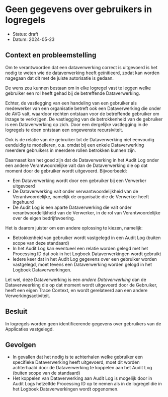 # Geen gegevens over gebruikers in logregels

- Status: draft
- Datum: 2024-05-23


## Context en probleemstelling

Om te verantwoorden dat een dataverwerking correct is uitgevoerd is het nodig te weten wie de dataverwerking heeft geïnitieerd, zodat kan worden nagegaan dat dit met de juiste autorisatie is gedaan.

De wens zou kunnen bestaan om in elke logregel vast te leggen welke gebruiker een rol heeft gehad bij de betreffende Dataverwerking.

Echter, de vastlegging van een handeling van een gebruiker als medewerker van een organisatie betreft ook een Dataverwerking die onder de AVG valt, waardoor rechten ontstaan voor de betreffende gebruiker om Inzage te verkrijgen. De vastlegging van de betrokkenheid van de gebruiker is een Dataverwerking op zich. Door een dergelijke vastlegging in de logregels te doen ontstaan een ongewenste recursiviteit.

Ook is de relatie van de gebruiker tot de Dataverwerking niet eenvoudig eenduidig te modelleren, o.a. omdat bij een enkele Dataverwerking meerdere gebruikers in meerdere rollen betrokken kunnen zijn.

Daarnaast kan het goed zijn dat de Dataverwerking in het Audit Log onder een andere Verantwoordelijke valt dan de Dataverwerking die op dat moment door de gebruiker wordt uitgevoerd. Bijvoorbeeld:

- Een Dataverwerking wordt door een gebruiker bij een Verwerker uitgevoerd
- De Dataverwerking valt onder verwantwoordelijkheid van de Verantwoordelijke, namelijk de organisatie die de Verwerker heeft ingehuurd
- De Audit Log is een aparte Dataverwerking die valt onder verantwoordelijkheid van de Verwerker, in de rol van Verantwoordelijke over de eigen bedrijfsvoering.

Het is daarom juister om een andere oplossing te kiezen, namelijk:

- Betrokkenheid van gebruiker wordt vastgelegd in een Audit Log (buiten scope van deze standaard)
- In het Audit Log kan eventueel een relatie worden gelegd met het Processing ID dat ook in het Logboek Dataverwerkingen wordt gebruikt
- Iedere keer dat in het Audit Log gegevens over een gebruiker worden vastgelegd, moet tevens een Dataverwerking worden gelogd in het Logboek Dataverwerkingen.

Let wel, deze Dataverwerking is een *andere Dataverwerking* dan de Dataverweerking die op dat moment wordt uitgevoerd door de Gebruiker, heeft een eigen Trace Context, en wordt gerelateerd aan een andere Verwerkingsactiviteit.


## Besluit

In logregels worden geen identificerende gegevens over gebruikers van de Applicaties vastgelegd.


## Gevolgen

- In gevallen dat het nodig is te achterhalen welke gebruiker een specifieke Dataverwerking heeft uitgevoerd, moet dit worden achterhaald door de Dataverwerking te koppelen aan het Audit Log (buiten scope van de standaard)
- Het koppelen van Dataverwerking aan Audit Log is mogelijk door in Audit Logs hetzelfde Processing ID op te nemen als in de logregel die in het Logboek Dataverwerkingen wordt opgenomen.

